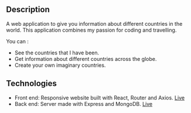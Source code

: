 ## Description

A web application to give you information about different countries in the world. This application combines my passion for coding and travelling.

You can :

- See the countries that I have been.
- Get information about different countries across the globe.
- Create your own imaginary countries.

## Technologies

- Front end: Responsive website built with React, Router and Axios.
  [Live](https://world-traveller.netlify.app/)
- Back end: Server made with Express and MongoDB.
  [Live](https://country-back.herokuapp.com/api/countries)

